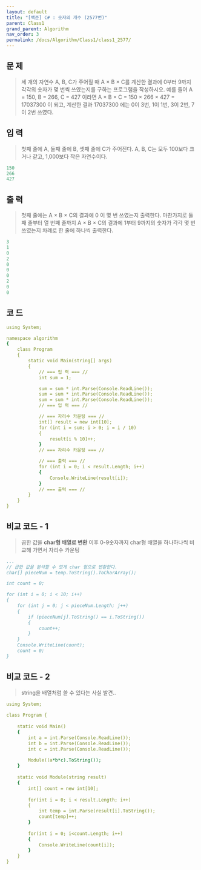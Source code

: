 ```yaml
---
layout: default
title: "[백준] C# : 숫자의 개수 (2577번)"
parent: Class1
grand_parent: Algorithm
nav_order: 3
permalink: /docs/Algorithm/Class1/class1_2577/
---
```


## 문 제
> 세 개의 자연수 A, B, C가 주어질 때 A × B × C를 계산한 결과에 0부터 9까지 각각의 숫자가 몇 번씩 쓰였는지를 구하는 프로그램을 작성하시오.
> 예를 들어 A = 150, B = 266, C = 427 이라면 A × B × C = 150 × 266 × 427 = 17037300 이 되고, 계산한 결과 17037300 에는 0이 3번, 1이 1번, 3이 2번, 7이 2번 쓰였다.

## 입 력
> 첫째 줄에 A, 둘째 줄에 B, 셋째 줄에 C가 주어진다. A, B, C는 모두 100보다 크거나 같고, 1,000보다 작은 자연수이다.

```yaml
150
266
427
```

## 출 력
> 첫째 줄에는 A × B × C의 결과에 0 이 몇 번 쓰였는지 출력한다. 마찬가지로 둘째 줄부터 열 번째 줄까지 A × B × C의 결과에 1부터 9까지의 숫자가 각각 몇 번 쓰였는지 차례로 한 줄에 하나씩 출력한다.

```yaml
3
1
0
2
0
0
0
2
0
0
```

## 코 드

```yaml
using System;

namespace algorithm
{
    class Program
    {
        static void Main(string[] args)
        {
            // === 입 력 === //
            int sum = 1;

            sum = sum * int.Parse(Console.ReadLine());
            sum = sum * int.Parse(Console.ReadLine());
            sum = sum * int.Parse(Console.ReadLine());
            // === 입 력 === //

            // === 자리수 카운팅 === //
            int[] result = new int[10];
            for (int i = sum; i > 0; i = i / 10)
            {
                result[i % 10]++;
            }
            // === 자리수 카운팅 === //

            // === 출력 === //
            for (int i = 0; i < result.Length; i++)
            {
                Console.WriteLine(result[i]);
            }
            // === 출력 === //
        }
    }
}
```

## 비교 코드 - 1
> 곱한 값을 **char형 배열로 변환**
> 이후 0-9숫자까지 char형 배열을 하나하나씩 비교해 가면서 자리수 카운팅

```yaml
...
// 곱한 값을 분석할 수 있게 char 형으로 변환한다.
char[] pieceNum = temp.ToString().ToCharArray();

int count = 0;

for (int i = 0; i < 10; i++)
{
    for (int j = 0; j < pieceNum.Length; j++)
    {
        if (pieceNum[j].ToString() == i.ToString())
        {
            count++;
        }
    }
    Console.WriteLine(count);
    count = 0;
}
```

## 비교 코드 - 2
> string을 배열처럼 쓸 수 있다는 사실 발견..

```yaml
using System;
 
class Program {
 
    static void Main()
    {
        int a = int.Parse(Console.ReadLine());
        int b = int.Parse(Console.ReadLine());
        int c = int.Parse(Console.ReadLine());
 
        Module((a*b*c).ToString());
    }
 
    static void Module(string result)
    {
        int[] count = new int[10];
 
        for(int i = 0; i < result.Length; i++)
        {
            int temp = int.Parse(result[i].ToString());
            count[temp]++;
        }
 
        for(int i = 0; i<count.Length; i++)
        {
            Console.WriteLine(count[i]);
        }
    }
}
```